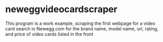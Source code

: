 # neweggvideocardscraper
This program is a work example, scraping the first webpage for a video card search in Newegg.com for the brand name, model name, url, rating, and price of video cards listed in the front
